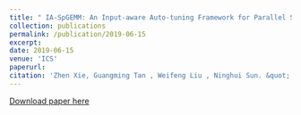 ```yaml
---
title: " IA-SpGEMM: An Input-aware Auto-tuning Framework for Parallel Sparse Matrix-Matrix Multiplication"
collection: publications
permalink: /publication/2019-06-15
excerpt:
date: 2019-06-15
venue: 'ICS'
paperurl:
citation: 'Zhen Xie, Guangming Tan , Weifeng Liu , Ninghui Sun. &quot; IA-SpGEMM: An Input-aware Auto-tuning Framework for Parallel Sparse Matrix-Matrix Multiplication.&quot; <i>In Proceedings of 2019 International Conference on Supercomputing, Phoenix, AZ, USA, June 26–28, 2019 (ICS ’19)</i>'
---
```


[Download paper here](http://academicpages.github.io/files/paper2.pdf)
